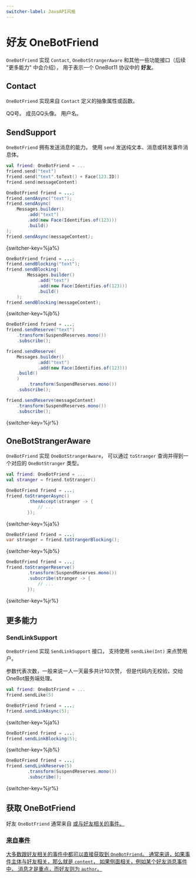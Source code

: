 ```yaml
---
switcher-label: JavaAPI风格
---
```


<show-structure depth="2"/>

# 好友 OneBotFriend

`OneBotFriend` 实现 `Contact`, `OneBotStrangerAware` 
和其他一些功能接口（后续 "更多能力" 中会介绍），
用于表示一个 OneBot11 协议中的 **好友**。

## Contact

`OneBotFriend` 实现来自 `Contact` 定义的抽象属性或函数。

<deflist>
<def title="id">QQ号。</def>
<def title="avatar">成员QQ头像。</def>
<def title="name">用户名。</def>
</deflist>

## SendSupport

`OneBotFriend` 拥有发送消息的能力。
使用 `send` 发送纯文本、消息或转发事件消息体。

<tabs group="code">
<tab title="Kotlin" group-key="Kotlin">

```Kotlin
val friend: OneBotFriend = ...
friend.send("text")
friend.send("text".toText() + Face(123.ID))
friend.send(messageContent)
```

</tab>
<tab title="Java" group-key="Java">

```Java
OneBotFriend friend = ...;
friend.sendAsync("text"); 
friend.sendAsync(
    Messages.builder()
        .add("text")
        .add(new Face(Identifies.of(123)))
        .build()
); 
friend.sendAsync(messageContent); 
```
{switcher-key=%ja%}

```Java
OneBotFriend friend = ...;
friend.sendBlocking("text");
friend.sendBlocking(
        Messages.builder()
            .add("text")
            .add(new Face(Identifies.of(123)))
            .build()
    );
friend.sendBlocking(messageContent);
```
{switcher-key=%jb%}

```Java
OneBotFriend friend = ...;
friend.sendReserve("text")
    .transform(SuspendReserves.mono())
    .subscribe();

friend.sendReserve(
    Messages.builder()
            .add("text")
            .add(new Face(Identifies.of(123)))
    .build()
    )
        .transform(SuspendReserves.mono())
    .subscribe();

friend.sendReserve(messageContent)
    .transform(SuspendReserves.mono())
    .subscribe();
```
{switcher-key=%jr%}

</tab>
</tabs>

## OneBotStrangerAware

`OneBotFriend` 实现 `OneBotStrangerAware`，
可以通过 `toStranger` 查询并得到一个对应的 `OneBotStranger` 类型。

<tabs group="code">
<tab title="Kotlin" group-key="Kotlin">

```Kotlin
val friend: OneBotFriend = ...
val stranger = friend.toStranger()
```

</tab>
<tab title="Java" group-key="Java">

```Java
OneBotFriend friend = ...;
friend.toStrangerAsync()
        .thenAccept(stranger -> {
            // ...
        });
```
{switcher-key=%ja%}

```Java
OneBotFriend friend = ...;
var stranger = friend.toStrangerBlocking();
```
{switcher-key=%jb%}

```Java
OneBotFriend friend = ...;
friend.toStrangerReserve()
        .transform(SuspendReserves.mono())
        .subscribe(stranger -> {
            // ... 
        });
```
{switcher-key=%jr%}

</tab>
</tabs>

## 更多能力

### SendLinkSupport

`OneBotFriend` 实现 `SendLinkSupport` 接口，
支持使用 `sendLike(Int)` 来点赞用户。

参数代表次数，一般来说一人一天最多共计10次赞，
但是代码内无校验，交给OneBot服务端处理。

<tabs group="code">
<tab title="Kotlin" group-key="Kotlin">

```Kotlin
val friend: OneBotFriend = ...
friend.sendLike(5)
```

</tab>
<tab title="Java" group-key="Java">

```Java
OneBotFriend friend = ...;
friend.sendLinkAsync(5);
```
{switcher-key=%ja%}

```Java
OneBotFriend friend = ...;
friend.sendLinkBlocking(5);
```
{switcher-key=%jb%}

```Java
OneBotFriend friend = ...;
friend.sendLinkReserve(5)
        .transform(SuspendReserves.mono())
        .subscribe();
```
{switcher-key=%jr%}

</tab>
</tabs>



## 获取 OneBotFriend

好友 `OneBotFriend` 通常来自
<a href="onebot11-OneBotBot.md" />
或与好友相关的事件。

### 来自事件

大多数跟好友相关的事件中都可以直接获取到 `OneBotFriend`。
通常来讲，如果事件主体与好友相关，那么就是 `content`，
如果侧面相关，例如某个好友消息事件中，
消息才是重点，而好友则为 `author`。
